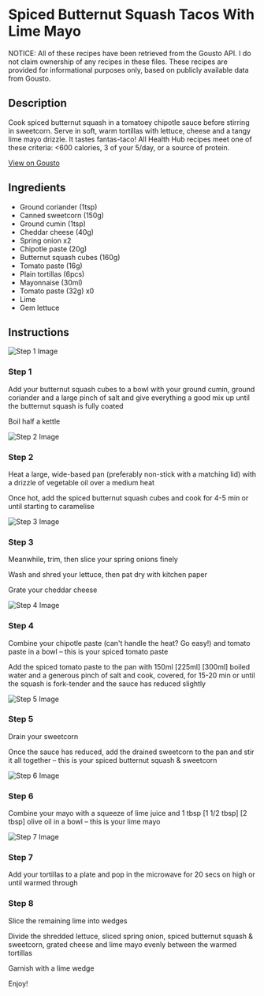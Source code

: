 # Spiced Butternut Squash Tacos With Lime Mayo

NOTICE: All of these recipes have been retrieved from the Gousto API. I do not claim ownership of any recipes in these files. These recipes are provided for informational purposes only, based on publicly available data from Gousto.

## Description

Cook spiced butternut squash in a tomatoey chipotle sauce before stirring in sweetcorn. Serve in soft, warm tortillas with lettuce, cheese and a tangy lime mayo drizzle. It tastes fantas-taco! All Health Hub recipes meet one of these criteria: <600 calories, 3 of your 5/day, or a source of protein.

[View on Gousto](https://www.gousto.co.uk/recipes/cookbook/spiced-butternut-squash-sweetcorn-tacos-with-lime-mayo)

## Ingredients

- Ground coriander (1tsp)
- Canned sweetcorn (150g)
- Ground cumin (1tsp)
- Cheddar cheese (40g)
- Spring onion x2
- Chipotle paste (20g)
- Butternut squash cubes (160g)
- Tomato paste (16g)
- Plain tortillas (6pcs)
- Mayonnaise (30ml)
- Tomato paste (32g) x0
- Lime
- Gem lettuce

## Instructions

![Step 1 Image](https://production-media.gousto.co.uk/cms/recipe-step-image/Step-1-copy-5-1649169617008-x200.jpg)

### Step 1

Add your butternut squash cubes to a bowl with your ground cumin, ground coriander and a large pinch of salt and give everything a good mix up until the butternut squash is fully coated

Boil half a kettle

![Step 2 Image](https://production-media.gousto.co.uk/cms/recipe-step-image/Step-2-copy-5-1649169651729-x200.jpg)

### Step 2

Heat a large, wide-based pan (preferably non-stick with a matching lid) with a drizzle of vegetable oil over a medium heat

Once hot, add the spiced butternut squash cubes and cook for 4-5 min or until starting to caramelise

![Step 3 Image](https://production-media.gousto.co.uk/cms/recipe-step-image/Step-3-copy-5-1649169659921-x200.jpg)

### Step 3

Meanwhile, trim, then slice your spring onions finely

Wash and shred your lettuce, then pat dry with kitchen paper

Grate your cheddar cheese

![Step 4 Image](https://production-media.gousto.co.uk/cms/recipe-step-image/Step-4-copy-5-1649169666613-x200.jpg)

### Step 4

Combine your chipotle paste (can't handle the heat? Go easy!) and tomato paste in a bowl – this is your spiced tomato paste

Add the spiced tomato paste to the pan with 150ml <span class="text-purple">[225ml] </span><span class="text-danger">[300ml]</span> boiled water and a generous pinch of salt and cook, covered, for 15-20 min or until the squash is fork-tender and the sauce has reduced slightly

![Step 5 Image](https://production-media.gousto.co.uk/cms/recipe-step-image/Step-5-copy-4-1649169697182-x200.jpg)

### Step 5

Drain your sweetcorn

Once the sauce has reduced, add the drained sweetcorn to the pan and stir it all together – this is your spiced butternut squash & sweetcorn

![Step 6 Image](https://production-media.gousto.co.uk/cms/recipe-step-image/Step-6-copy-4-1649169700928-x200.jpg)

### Step 6

Combine your mayo with a squeeze of lime juice and 1 tbsp <span class="text-purple">[1 1/2 tbsp]<span class="text-danger"> </span>[2 tbsp]</span> olive oil in a bowl – this is your lime mayo

![Step 7 Image](https://production-media.gousto.co.uk/cms/recipe-step-image/Plain-tortillas-on-a-plate-1722493303798-x200.jpg)

### Step 7

Add your tortillas to a plate and pop in the microwave for 20 secs on high or until warmed through

### Step 8

Slice the remaining lime into wedges

Divide the shredded lettuce, sliced spring onion, spiced butternut squash & sweetcorn, grated cheese and lime mayo evenly between the warmed tortillas

Garnish with a lime wedge

Enjoy!

